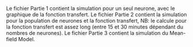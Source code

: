 Le fichier Partie 1 contient la simulation pour un seul neurone, avec le graphique de la fonction transfert.
Le fichier Partie 2 contient la simulation pour la population de neurones et la fonction transfert, NB: le calcule pour la fonction transfert est assez long (entre 15 et 30 minutes dépendant du nombres de neurones).
Le fichier Partie 3 contient la simulation du Mean-field Model.
